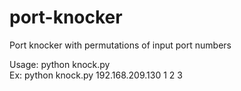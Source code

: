 # port-knocker
Port knocker with permutations of input port numbers

Usage: python knock.py <ip> <port1> <port2> <port3><br>
Ex: python knock.py 192.168.209.130 1 2 3
